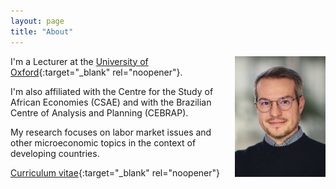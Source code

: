 ```yaml
---
layout: page
title: "About"
---
```


<img
src="/assets/images/thiago_scarelli.jpg"
alt="Thiago Scarelli."
style="float: right;
	padding-left: 16px;
    padding-bottom: 16px;
    width: 145px;">


I'm a Lecturer at the [University of Oxford](https://www.economics.ox.ac.uk/people/thiago-scarelli){:target="_blank" rel="noopener"}. 

I'm also affiliated with the Centre for the Study of African Economies (CSAE) and with the Brazilian Centre of Analysis and Planning (CEBRAP).

My research focuses on labor market issues and other microeconomic topics in the context of developing countries.

[Curriculum vitae](https://thiagoscarelli.github.io/assets/pdfs/Thiago_Scarelli_CV.pdf){:target="_blank" rel="noopener"}

